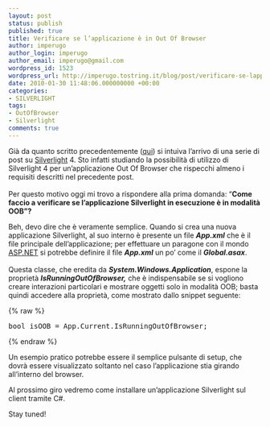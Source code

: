 ```yaml
---
layout: post
status: publish
published: true
title: Verificare se l’applicazione è in Out Of Browser
author: imperugo
author_login: imperugo
author_email: imperugo@gmail.com
wordpress_id: 1523
wordpress_url: http://imperugo.tostring.it/blog/post/verificare-se-lapplicazione-e-in-out-of-browser/
date: 2010-01-30 11:48:06.000000000 +00:00
categories:
- SILVERLIGHT
tags:
- OutOfBrowser
- Silverlight
comments: true
---
```

<p>
	Gi&agrave; da quanto scritto precedentemente (<a href="http://tostring.it/blog/post/life-cycle-di-unapplicazione-out-of-browser-in-silverlight-4-intro" rel="Life cycle di un’applicazione Out Of Browser in Silverlight 4 - Intro" target="_blank">qui</a>) si intuiva l&rsquo;arrivo di una serie di post su <a href="http://imperugo.tostring.it/categories/archive/Silverlight" target="_blank" title="Silverlight">Silverlight</a> 4. Sto infatti studiando la possibilit&agrave; di utilizzo di Silverlight 4 per un&rsquo;applicazione Out Of Browser che rispecchi almeno i requisiti descritti nel precedente post. <br />
	<br />
	Per questo motivo oggi mi trovo a rispondere alla prima domanda: &ldquo;<strong>Come faccio a verificare se l&rsquo;applicazione Silverlight in esecuzione &egrave; in modalit&agrave; OOB&rdquo;?</strong></p>
<p>
	Beh, devo dire che &egrave; veramente semplice. Quando si crea una nuova applicazione Silverlight, al suo interno &egrave; presente un file <strong><em>App.xml</em></strong> che &egrave; il file principale dell&rsquo;applicazione; per effettuare un paragone con il mondo <a href="http://imperugo.tostring.it/categories/archive/ASP.NET" target="_blank" title="ASP.NET">ASP.NET</a> si potrebbe definire il file <strong><em>App.xml</em></strong> un po&rsquo; come il <strong><em>Global.asax</em></strong>. <br />
	<br />
	Questa classe, che eredita da <strong><em>System.Windows.Application</em></strong>, espone la propriet&agrave; <strong><em>IsRunningOutOfBrowser,</em></strong> che &egrave; indispensabile se si vogliono creare interazioni particolari e mostrare oggetti solo in modalit&agrave; OOB; basta quindi accedere alla propriet&agrave;, come mostrato dallo snippet seguente:</p>
{% raw %}<pre class="brush: csharp; ruler: true;">bool isOOB = App.Current.IsRunningOutOfBrowser;</pre>{% endraw %}
<p>
	Un esempio pratico potrebbe essere il semplice pulsante di setup, che dovr&agrave; essere visualizzato soltanto nel caso l&rsquo;applicazione stia girando all&rsquo;interno del browser.</p>
<p>
	Al prossimo giro vedremo come installare un&rsquo;applicazione Silverlight sul client tramite C#.</p>
<p>
	Stay tuned!</p>
